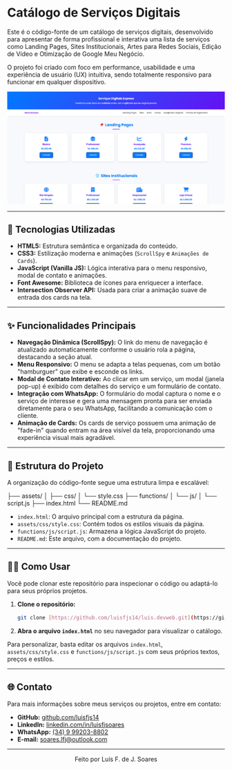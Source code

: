 # Catálogo de Serviços Digitais

Este é o código-fonte de um catálogo de serviços digitais, desenvolvido para apresentar de forma profissional e interativa uma lista de serviços como Landing Pages, Sites Institucionais, Artes para Redes Sociais, Edição de Vídeo e Otimização de Google Meu Negócio.

O projeto foi criado com foco em performance, usabilidade e uma experiência de usuário (UX) intuitiva, sendo totalmente responsivo para funcionar em qualquer dispositivo.

![Captura de tela do projeto em dispositivos](print.png)

---

## 🚀 Tecnologias Utilizadas

-   **HTML5:** Estrutura semântica e organizada do conteúdo.
-   **CSS3:** Estilização moderna e animações (`ScrollSpy` e `Animações de Cards`).
-   **JavaScript (Vanilla JS):** Lógica interativa para o menu responsivo, modal de contato e animações.
-   **Font Awesome:** Biblioteca de ícones para enriquecer a interface.
-   **Intersection Observer API:** Usada para criar a animação suave de entrada dos cards na tela.

---

## ✨ Funcionalidades Principais

-   **Navegação Dinâmica (ScrollSpy):** O link do menu de navegação é atualizado automaticamente conforme o usuário rola a página, destacando a seção atual.
-   **Menu Responsivo:** O menu se adapta a telas pequenas, com um botão "hamburguer" que exibe e esconde os links.
-   **Modal de Contato Interativo:** Ao clicar em um serviço, um modal (janela pop-up) é exibido com detalhes do serviço e um formulário de contato.
-   **Integração com WhatsApp:** O formulário do modal captura o nome e o serviço de interesse e gera uma mensagem pronta para ser enviada diretamente para o seu WhatsApp, facilitando a comunicação com o cliente.
-   **Animação de Cards:** Os cards de serviço possuem uma animação de "fade-in" quando entram na área visível da tela, proporcionando uma experiência visual mais agradável.

---

## 📁 Estrutura do Projeto

A organização do código-fonte segue uma estrutura limpa e escalável:

├── assets/
│   ├── css/
│       └── style.css
├── functions/
│   └── js/
│       └── script.js
├── index.html
└── README.md


-   `index.html`: O arquivo principal com a estrutura da página.
-   `assets/css/style.css`: Contém todos os estilos visuais da página.
-   `functions/js/script.js`: Armazena a lógica JavaScript do projeto.
-   `README.md`: Este arquivo, com a documentação do projeto.

---

## 👨‍💻 Como Usar

Você pode clonar este repositório para inspecionar o código ou adaptá-lo para seus próprios projetos.

1.  **Clone o repositório:**
    ```bash
    git clone [https://github.com/luisfjs14/luis.devweb.git](https://github.com/luisfjs14/luis.devweb.git)
    ```
2.  **Abra o arquivo `index.html`** no seu navegador para visualizar o catálogo.

Para personalizar, basta editar os arquivos `index.html`, `assets/css/style.css` e `functions/js/script.js` com seus próprios textos, preços e estilos.

---

## 🌐 Contato

Para mais informações sobre meus serviços ou projetos, entre em contato:

-   **GitHub:** [github.com/luisfjs14](https://github.com/luisfjs14)
-   **LinkedIn:** [linkedin.com/in/luisfjsoares](https://www.linkedin.com/in/luisfjsoares)
-   **WhatsApp:** [(34) 9 99203-8802](https://wa.me/5534992038802)
-   **E-mail:** [soares.lfj@outlook.com](mailto:soares.lfj@outlook.com)

---

<p align="center">Feito por Luís F. de J. Soares</p>
